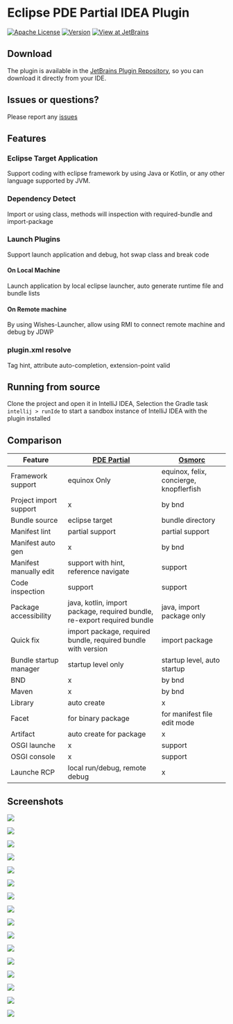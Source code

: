 # Eclipse PDE Partial IDEA Plugin

[![Apache License](https://img.shields.io/badge/license-Apache%20License%202.0-blue.svg)](http://www.apache.org/licenses/LICENSE-2.0)
[![Version](https://img.shields.io/jetbrains/plugin/v/16761-eclipse-pde-partial.svg)](https://plugins.jetbrains.com/plugin/16761-eclipse-pde-partial)
[![View at JetBrains](https://img.shields.io/jetbrains/plugin/d/16761-eclipse-pde-partial.svg)](https://plugins.jetbrains.com/plugin/16761-eclipse-pde-partial)

## Download

The plugin is available in
the [JetBrains Plugin Repository](https://plugins.jetbrains.com/plugin/16761-eclipse-pde-partial), so you can download it
directly from your IDE.

## Issues or questions?

Please report any [issues](https://github.com/JaneWardSandy/eclipse-pde-partial-idea/issues)

## Features

### Eclipse Target Application

Support coding with eclipse framework by using Java or Kotlin, or any other language supported by JVM.

### Dependency Detect

Import or using class, methods will inspection with required-bundle and import-package

### Launch Plugins

Support launch application and debug, hot swap class and break code

#### On Local Machine

Launch application by local eclipse launcher, auto generate runtime file and bundle lists

#### On Remote machine

By using Wishes-Launcher, allow using RMI to connect remote machine and debug by JDWP

### plugin.xml resolve

Tag hint, attribute auto-completion, extension-point valid

## Running from source

Clone the project and open it in IntelliJ IDEA, Selection the Gradle task `intellij > runIde` to start a sandbox
instance of IntelliJ IDEA with the plugin installed

## Comparison

| Feature                | [PDE Partial]((https://plugins.jetbrains.com/plugin/16761-eclipse-pde-partial)) | [Osmorc](https://plugins.jetbrains.com/plugin/1816-osgi) |
|------------------------|---------------------------------------------------------------------------------|----------------------------------------------------------|
| Framework support      | equinox Only                                                                    | equinox, felix, concierge, knopflerfish                  |
| Project import support | x                                                                               | by bnd                                                   |
| Bundle source          | eclipse target                                                                  | bundle directory                                         |
| Manifest lint          | partial support                                                                 | partial support                                          |
| Manifest auto gen      | x                                                                               | by bnd                                                   |
| Manifest manually edit | support with hint, reference navigate                                           | support                                                  |
| Code inspection        | support                                                                         | support                                                  |
| Package accessibility  | java, kotlin, import package, required bundle, re-export required bundle        | java, import package only                                |
| Quick fix              | import package, required bundle, required bundle with version                   | import package                                           |
| Bundle startup manager | startup level only                                                              | startup level, auto startup                              |
| BND                    | x                                                                               | by bnd                                                   |
| Maven                  | x                                                                               | by bnd                                                   |
| Library                | auto create                                                                     | x                                                        |
| Facet                  | for binary package                                                              | for manifest file edit mode                              |
| Artifact               | auto create for package                                                         | x                                                        |
| OSGI launche           | x                                                                               | support                                                  |
| OSGI console           | x                                                                               | support                                                  |
| Launche RCP            | local run/debug, remote debug                                                   | x                                                        |

## Screenshots

![](https://plugins.jetbrains.com/files/16761/screenshot_c27a5613-963b-458d-ac19-47dd0823aa98)

![](https://plugins.jetbrains.com/files/16761/screenshot_2e8a5389-cfbf-4ad9-bd8b-f34099455c7c)

![](https://plugins.jetbrains.com/files/16761/screenshot_fa12809c-6e92-432e-8bb6-64f77ca75a05)

![](https://plugins.jetbrains.com/files/16761/screenshot_8e905ded-1a8f-41dd-8a0d-a2c9f403e0bf)

![](https://plugins.jetbrains.com/files/16761/screenshot_66e04a1a-13a0-4368-a566-934e54535d80)

![](https://plugins.jetbrains.com/files/16761/screenshot_7b53b865-e7ae-4cea-947d-b26ed68a58bb)

![](https://plugins.jetbrains.com/files/16761/screenshot_53e358f5-c53f-474c-bd4d-ea0c6b278a07)

![](https://plugins.jetbrains.com/files/16761/screenshot_f5b9737e-f335-4729-94e7-22d6ad3f25a4)

![](https://plugins.jetbrains.com/files/16761/screenshot_5ced688f-a4ae-4cce-a2d3-9d06928f5c3f)

![](https://plugins.jetbrains.com/files/16761/screenshot_0f27f96f-5756-4a91-9dcf-f51a8a7b2d22)

![](https://plugins.jetbrains.com/files/16761/screenshot_04ea23b1-7a2b-4d9a-81eb-1ffdc176d8cd)

![](https://plugins.jetbrains.com/files/16761/screenshot_0eec9cb4-b085-4dc0-985f-03fe3f60561b)

![](https://plugins.jetbrains.com/files/16761/screenshot_affb493a-eee9-4c73-8f71-dbfa6017eb6c)

![](https://plugins.jetbrains.com/files/16761/screenshot_532f0c69-d65d-425d-a9a9-e990b284e89c)

![](https://plugins.jetbrains.com/files/16761/screenshot_6f8c358a-c0a6-424a-8a7f-acf5dcf08154)

![](https://plugins.jetbrains.com/files/16761/screenshot_70882df8-07e4-410e-92ac-2c492883f54e)
